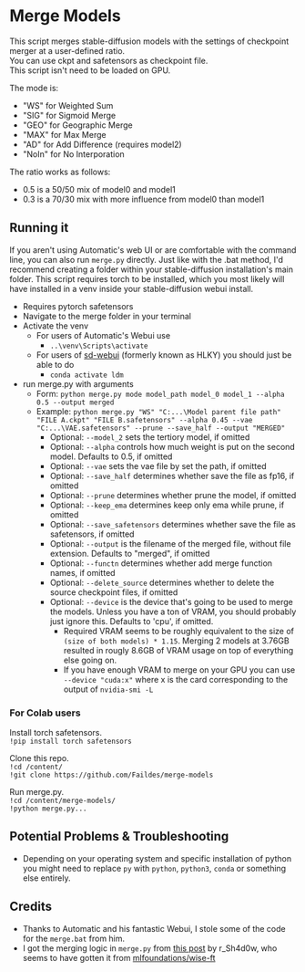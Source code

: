 # Merge Models

This script merges stable-diffusion models with the settings of checkpoint merger at a user-defined ratio.  
You can use ckpt and safetensors as checkpoint file.  
This script isn't need to be loaded on GPU.

The mode is:

- "WS" for Weighted Sum
- "SIG" for Sigmoid Merge
- "GEO" for Geographic Merge
- "MAX" for Max Merge
- "AD" for Add Difference (requires model2)
- "NoIn" for No Interporation

The ratio works as follows:

- 0.5 is a 50/50 mix of model0 and model1
- 0.3 is a 70/30 mix with more influence from model0 than model1

## Running it

If you aren't using Automatic's web UI or are comfortable with the command line, you can also run `merge.py` directly.
Just like with the .bat method, I'd recommend creating a folder within your stable-diffusion installation's main folder. This script requires torch to be installed, which you most likely will have installed in a venv inside your stable-diffusion webui install.
- Requires pytorch safetensors
- Navigate to the merge folder in your terminal
- Activate the venv
  - For users of Automatic's Webui use
    - `..\venv\Scripts\activate`
  - For users of [sd-webui](https://github.com/sd-webui/stable-diffusion-webui) (formerly known as HLKY) you should just be able to do
    - `conda activate ldm`
- run merge.py with arguments
  - Form: `python merge.py mode model_path model_0 model_1 --alpha 0.5 --output merged`
  - Example: `python merge.py "WS" "C:...\Model parent file path" "FILE A.ckpt" "FILE B.safetensors" --alpha 0.45 --vae "C:...\VAE.safetensors" --prune --save_half --output "MERGED"`
    - Optional: `--model_2` sets the tertiory model, if omitted
    - Optional: `--alpha` controls how much weight is put on the second model. Defaults to 0.5, if omitted
    - Optional: `--vae` sets the vae file by set the path, if omitted
    - Optional: `--save_half` determines whether save the file as fp16, if omitted
    - Optional: `--prune` determines whether prune the model, if omitted
    - Optional: `--keep_ema` determines keep only ema while prune, if omitted
    - Optional: `--save_safetensors` determines whether save the file as safetensors, if omitted
    - Optional: `--output` is the filename of the merged file, without file extension. Defaults to "merged", if omitted
    - Optional: `--functn` determines whether add merge function names, if omitted
    - Optional: `--delete_source` determines whether to delete the source checkpoint files, if omitted
    - Optional: `--device` is the device that's going to be used to merge the models. Unless you have a ton of VRAM, you should probably just ignore this. Defaults to 'cpu', if omitted.
      - Required VRAM seems to be roughly equivalent to the size of `(size of both models) * 1.15`. Merging 2 models at 3.76GB resulted in rougly 8.6GB of VRAM usage on top of everything else going on.
      - If you have enough VRAM to merge on your GPU you can use `--device "cuda:x"` where x is the card corresponding to the output of `nvidia-smi -L`

### For Colab users

Install torch safetensors.  
`!pip install torch safetensors`

Clone this repo.  
`!cd /content/`  
`!git clone https://github.com/Faildes/merge-models`

Run merge.py.  
`!cd /content/merge-models/`  
`!python merge.py...`

## Potential Problems & Troubleshooting

- Depending on your operating system and specific installation of python you might need to replace `py` with `python`, `python3`, `conda` or something else entirely.

## Credits

- Thanks to Automatic and his fantastic Webui, I stole some of the code for the `merge.bat` from him.
- I got the merging logic in `merge.py` from [this post](https://discord.com/channels/1010980909568245801/1011008178957320282/1018117933894996038) by r_Sh4d0w, who seems to have gotten it from [mlfoundations/wise-ft](https://github.com/mlfoundations/wise-ft)
